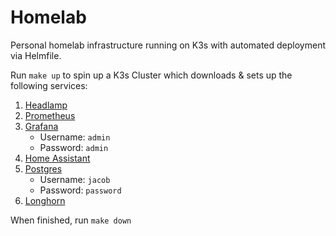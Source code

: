 # Homelab

Personal homelab infrastructure running on K3s with automated deployment via Helmfile.

Run `make up` to spin up a K3s Cluster which downloads & sets up the following services:

1. [Headlamp](http://localhost:8085)
2. [Prometheus](http://localhost:9090)
3. [Grafana](http://localhost:3000)
   - Username: `admin`
   - Password: `admin`
4. [Home Assistant](http://localhost:8123/)
5. [Postgres](http://localhost:5432)
   - Username: `jacob`
   - Password: `password`
6. [Longhorn](http://localhost:30085)

When finished, run `make down`
